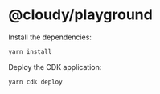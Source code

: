 # @cloudy/playground

Install the dependencies:

```sh
yarn install
```

Deploy the CDK application:

```sh
yarn cdk deploy
```
